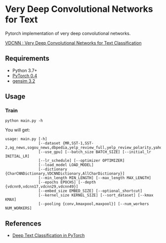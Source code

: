 # Very Deep Convolutional Networks for Text

Pytorch implementation of very deep convolutional networks.

[VDCNN : Very Deep Convolutional Networks for Text Classification](https://arxiv.org/abs/1606.01781)

## Requirements
- Python 3.7+
- [PyTorch 0.4](http://pytorch.org/)
- [gensim 3.2](https://github.com/RaRe-Technologies/gensim)

## Usage

### Train
```python main.py -h```

You will get:

```
usage: main.py [-h]
​               [--dataset {MR,SST-1,SST-2,ag_news,sogou_news,dbpedia,yelp_review_full,yelp_review_polarity,yahoo_answers,amazon_review_full,amazon_review_polarity}]
​               [--use_gpu] [--batch_size BATCH_SIZE] [--initial_lr INITIAL_LR]
​               [--lr_schedule] [--optimizer OPTIMIZER]
​               [--load_model LOAD_MODEL]
​               [--dictionary {CharCNNDictionary,VDCNNDictionary,AllCharDictionary}]
​               [--min_length MIN_LENGTH] [--max_length MAX_LENGTH]
​               [--epochs EPOCHS] [--depth {vdcnn9,vdcnn17,vdcnn29,vdcnn49}]
​               [--embed_size EMBED_SIZE] [--optional_shortcut]
​               [--kernel_size KERNEL_SIZE] [--sort_dataset] [--kmax KMAX]
​               [--pooling {conv,kmaxpool,maxpool}] [--num_workers NUM_WORKERS]
```
## References
- [Deep Text Classification in PyTorch](https://github.com/dreamgonfly/deep-text-classification-pytorch)
